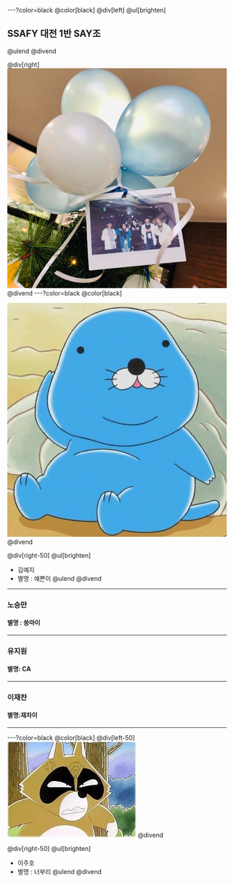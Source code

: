 ---?color=black
@color[black]
@div[left]
@ul[brighten]
## SSAFY 대전 1반 SAY조
@ulend
@divend

@div[right] 
![SAY](./img/SAY.jpg)
@divend
---?color=black
@color[black]
 
![bonobono](./img/bonobono.jpg)
@divend

@div[right-50]
@ul[brighten]
* 김예지
* 별명 : 예쁜이
@ulend 
@divend
---
### 노승만

#### 별명 : 씅마이

---

### 유지원

#### 별명: CA

---

### 이재찬

#### 별명:재차이

---
---?color=black
@color[black]
@div[left-50] 
![i1351720937](./img/i1351720937.jpg)
@divend

@div[right-50]
@ul[brighten]
 * 이주호
 * 별명 : 너부리
@ulend 
@divend


